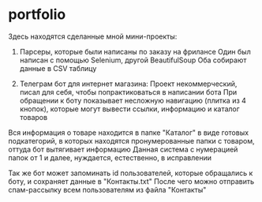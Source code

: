 # portfolio
Здесь находятся сделанные мной мини-проекты: 


1. Парсеры, которые были написаны по заказу на фрилансе
Один был написан с помощью Selenium, другой BeautifulSoup
Оба собирают данные в CSV таблицу


2. Телеграм бот для интернет магазина:
Проект некоммерческий, писал для себя, чтобы попрактиковаться в написании бота
При обращении к боту показывает несложную навигацию (плитка из 4 кнопок), которые могут вывести ссылки, информацию и каталог товаров

Вся информация о товаре находится в папке "Каталог" в виде готовых подкатегорий, в которых находятся пронумерованные папки с товаром, оттуда бот вытягивает информацию
Данная система с нумерацией папок от 1 и далее, нуждается, естественно, в исправлении

Так же бот может запоминать id пользователей, которые обращались к боту, и сохраняет данные в "Контакты.txt"
После чего можно отправить спам-рассылку всем пользователям из файла "Контакты"
